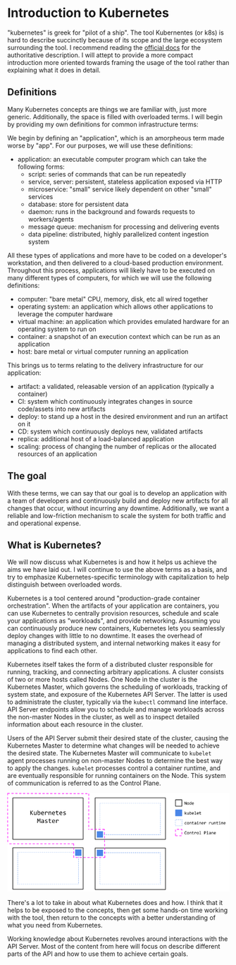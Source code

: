 # Introduction to Kubernetes

"kubernetes" is greek for "pilot of a ship". The tool Kubernentes (or k8s) is hard to describe succinctly because of its scope and the large ecosystem surrounding the tool. I recommend reading the [official docs](https://kubernetes.io/docs/concepts/) for the authoritative description. I will attept to provide a more compact introduction more oriented towards framing the usage of the tool rather than explaining what it does in detail.

## Definitions

Many Kubernetes concepts are things we are familiar with, just more generic. Additionally, the space is filled with overloaded terms. I will begin by providing my own definitions for common infrastructure terms:

We begin by defining an "application", which is an amorpheous term made worse by "app". For our purposes, we will use these definitions:
- application: an executable computer program which can take the following forms:
  - script: series of commands that can be run repeatedly
  - service, server: persistent, stateless application exposed via HTTP
  - microservice: "small" service likely dependent on other "small" services
  - database: store for persistent data
  - daemon: runs in the background and fowards requests to workers/agents
  - message queue: mechanism for processing and delivering events
  - data pipeline: distributed, highly parallelized content ingestion system

All these types of applications and more have to be coded on a developer's workstation, and then delivered to a cloud-based production environment. Throughout this process, applications will likely have to be executed on many different types of computers, for which we will use the following definitions:

- computer: "bare metal" CPU, memory, disk, etc all wired together
- operating system: an application which allows other applications to leverage the computer hardware
- virtual machine: an application which provides emulated hardware for an operating system to run on
- container: a snapshot of an execution context which can be run as an application
- host: bare metal or virtual computer running an application

This brings us to terms relating to the delivery infrastructure for our application:

- artifact: a validated, releasable version of an application (typically a container)
- CI: system which continuously integrates changes in source code/assets into new artifacts
- deploy: to stand up a host in the desired environment and run an artifact on it
- CD: system which continuously deploys new, validated artifacts
- replica: additional host of a load-balanced application
- scaling: process of changing the number of replicas or the allocated resources of an application

## The goal
With these terms, we can say that our goal is to develop an application with a team of developers and continuously build and deploy new artifacts for all changes that occur, without incurring any downtime. Additionally, we want a reliable and low-friction mechanism to scale the system for both traffic and and operational expense. 

## What is Kubernetes?
We will now discuss what Kubernetes is and how it helps us achieve the aims we have laid out. I will continue to use the above terms as a basis, and try to emphasize Kubernetes-specific terminology with capitalization to help distinguish between overloaded words.

Kubernetes is a tool centered around "production-grade container orchestration". When the artifacts of your application are containers, you can use Kubernetes to centrally provision resources, schedule and scale your applications as "workloads", and provide networking. Assuming you can continuously produce new containers, Kubernetes lets you seamlessly deploy changes with little to no downtime. It eases the overhead of managing a distributed system, and internal networking makes it easy for applications to find each other.

Kubernetes itself takes the form of a distributed cluster responsible for running, tracking, and connecting arbitrary applications. A cluster consists of two or more hosts called Nodes. One Node in the cluster is the Kubernetes Master, which governs the scheduling of workloads, tracking of system state, and exposure of the Kubernetes API Server. The latter is used to administrate the cluster, typically via the `kubectl` command line interface. API Server endpoints allow you to schedule and manage workloads across the non-master Nodes in the cluster, as well as to inspect detailed information about each resource in the cluster.

Users of the API Server submit their desired state of the cluster, causing the Kubernetes Master to determine what changes will be needed to achieve the desired state. The Kubernetes Master will communicate to `kubelet` agent processes running on non-master Nodes to determine the best way to apply the changes. `kubelet` processes control a container runtime, and are eventually responsible for running containers on the Node. This system of communication is referred to as the Control Plane.

![Control Plane](./k8s-cluster-1.png "Control Plane")

There's a lot to take in about what Kubernetes does and how. I think that it helps to be exposed to the concepts, then get some hands-on time working with the tool, then return to the concepts with a better understanding of what you need from Kubernetes. 

Working knowledge about Kubernetes revolves around interactions with the API Server. Most of the content from here will focus on describe different parts of the API and how to use them to achieve certain goals.


